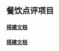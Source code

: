## 餐饮点评项目 

#### [搭建文档](https://www.yuque.com/haoqi-0ijyz/kux5nh/dnp4fgpb7bougeid/edit#ED2TB)
#### [搭建文档](https://cyborg2077.github.io/2022/10/22/RedisPractice/)
